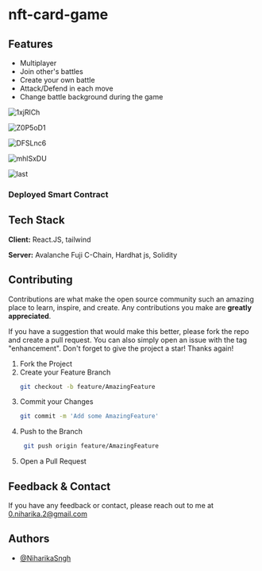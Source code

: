 # nft-card-game

## Features

- Multiplayer
- Join other's battles
- Create your own battle
- Attack/Defend in each move
- Change battle background during the game


![1xjRlCh](https://user-images.githubusercontent.com/80315864/223912669-2cc4290c-07ca-49a6-b606-37359cc9fcec.png)

![Z0P5oD1](https://user-images.githubusercontent.com/80315864/223912664-9dc05e09-16eb-4fb8-bcad-ed4c3512de02.png)

![DFSLnc6](https://user-images.githubusercontent.com/80315864/223912678-934186e6-589b-4237-b912-148fc00fc0dc.png)

![mhlSxDU](https://user-images.githubusercontent.com/80315864/223912674-e45b31ec-36ff-4a7f-9e02-42b5a68ba779.png)

![last](https://user-images.githubusercontent.com/80315864/223913157-0d2eb403-9236-4d4c-a445-d98afbd49604.jpg)

### Deployed Smart Contract

## Tech Stack

**Client:** React.JS, tailwind

**Server:** Avalanche Fuji C-Chain, Hardhat js, Solidity

## Contributing

Contributions are what make the open source community such an amazing place to learn, inspire, and create. Any contributions you make are **greatly appreciated**.

If you have a suggestion that would make this better, please fork the repo and create a pull request. You can also simply open an issue with the tag "enhancement".
Don't forget to give the project a star! Thanks again!

1. Fork the Project
2. Create your Feature Branch
   ```sh
   git checkout -b feature/AmazingFeature
   ```
3. Commit your Changes 
    ```sh
    git commit -m 'Add some AmazingFeature'
    ```
4. Push to the Branch 
   ```sh
    git push origin feature/AmazingFeature
    ```
6. Open a Pull Request

## Feedback & Contact

If you have any feedback or contact, please reach out to me at 0.niharika.2@gmail.com


## Authors

- [@NiharikaSngh](https://www.github.com/NiharikaSngh)
